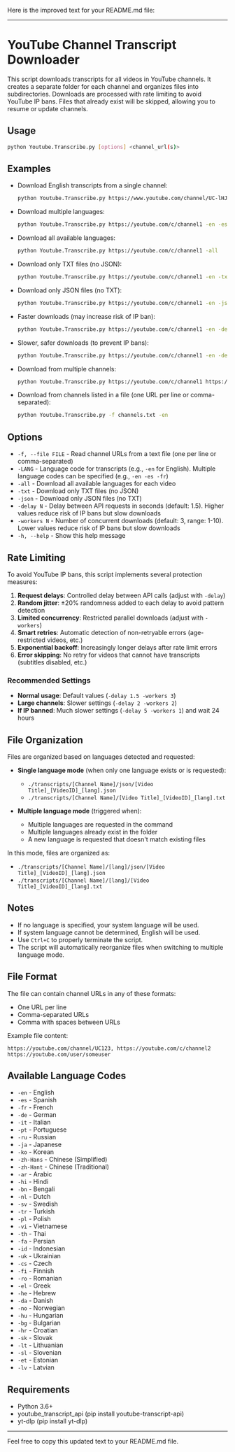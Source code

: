 Here is the improved text for your README.md file:

---

# YouTube Channel Transcript Downloader

This script downloads transcripts for all videos in YouTube channels. It creates a separate folder for each channel and organizes files into subdirectories. Downloads are processed with rate limiting to avoid YouTube IP bans. Files that already exist will be skipped, allowing you to resume or update channels.

## Usage

```sh
python Youtube.Transcribe.py [options] <channel_url(s)>
```

## Examples

- Download English transcripts from a single channel:
  ```sh
  python Youtube.Transcribe.py https://www.youtube.com/channel/UC-lHJZR3Gqxm24_Vd_AJ5Yw -en
  ```

- Download multiple languages:
  ```sh
  python Youtube.Transcribe.py https://youtube.com/c/channel1 -en -es -fr
  ```

- Download all available languages:
  ```sh
  python Youtube.Transcribe.py https://youtube.com/c/channel1 -all
  ```

- Download only TXT files (no JSON):
  ```sh
  python Youtube.Transcribe.py https://youtube.com/c/channel1 -en -txt
  ```

- Download only JSON files (no TXT):
  ```sh
  python Youtube.Transcribe.py https://youtube.com/c/channel1 -en -json
  ```

- Faster downloads (may increase risk of IP ban):
  ```sh
  python Youtube.Transcribe.py https://youtube.com/c/channel1 -en -delay 1 -workers 5
  ```

- Slower, safer downloads (to prevent IP bans):
  ```sh
  python Youtube.Transcribe.py https://youtube.com/c/channel1 -en -delay 3 -workers 2
  ```

- Download from multiple channels:
  ```sh
  python Youtube.Transcribe.py https://youtube.com/c/channel1 https://youtube.com/c/channel2 -en
  ```

- Download from channels listed in a file (one URL per line or comma-separated):
  ```sh
  python Youtube.Transcribe.py -f channels.txt -en
  ```

## Options

- `-f, --file FILE` - Read channel URLs from a text file (one per line or comma-separated)
- `-LANG` - Language code for transcripts (e.g., `-en` for English). Multiple language codes can be specified (e.g., `-en -es -fr`)
- `-all` - Download all available languages for each video
- `-txt` - Download only TXT files (no JSON)
- `-json` - Download only JSON files (no TXT)
- `-delay N` - Delay between API requests in seconds (default: 1.5). Higher values reduce risk of IP bans but slow downloads
- `-workers N` - Number of concurrent downloads (default: 3, range: 1-10). Lower values reduce risk of IP bans but slow downloads
- `-h, --help` - Show this help message

## Rate Limiting

To avoid YouTube IP bans, this script implements several protection measures:

1. **Request delays**: Controlled delay between API calls (adjust with `-delay`)
2. **Random jitter**: ±20% randomness added to each delay to avoid pattern detection
3. **Limited concurrency**: Restricted parallel downloads (adjust with `-workers`)
4. **Smart retries**: Automatic detection of non-retryable errors (age-restricted videos, etc.)
5. **Exponential backoff**: Increasingly longer delays after rate limit errors
6. **Error skipping**: No retry for videos that cannot have transcripts (subtitles disabled, etc.)

### Recommended Settings

- **Normal usage**: Default values (`-delay 1.5 -workers 3`)
- **Large channels**: Slower settings (`-delay 2 -workers 2`)
- **If IP banned**: Much slower settings (`-delay 5 -workers 1`) and wait 24 hours

## File Organization

Files are organized based on languages detected and requested:

- **Single language mode** (when only one language exists or is requested):
  - `./transcripts/[Channel Name]/json/[Video Title]_[VideoID]_[lang].json`
  - `./transcripts/[Channel Name]/[Video Title]_[VideoID]_[lang].txt`

- **Multiple language mode** (triggered when):
  * Multiple languages are requested in the command
  * Multiple languages already exist in the folder
  * A new language is requested that doesn't match existing files

In this mode, files are organized as:

- `./transcripts/[Channel Name]/[lang]/json/[Video Title]_[VideoID]_[lang].json`
- `./transcripts/[Channel Name]/[lang]/[Video Title]_[VideoID]_[lang].txt`

## Notes

- If no language is specified, your system language will be used.
- If system language cannot be determined, English will be used.
- Use `Ctrl+C` to properly terminate the script.
- The script will automatically reorganize files when switching to multiple language mode.

## File Format

The file can contain channel URLs in any of these formats:

- One URL per line
- Comma-separated URLs
- Comma with spaces between URLs

Example file content:
```text
https://youtube.com/channel/UC123, https://youtube.com/c/channel2
https://youtube.com/user/someuser
```

## Available Language Codes

- `-en` - English
- `-es` - Spanish
- `-fr` - French
- `-de` - German
- `-it` - Italian
- `-pt` - Portuguese
- `-ru` - Russian
- `-ja` - Japanese
- `-ko` - Korean
- `-zh-Hans` - Chinese (Simplified)
- `-zh-Hant` - Chinese (Traditional)
- `-ar` - Arabic
- `-hi` - Hindi
- `-bn` - Bengali
- `-nl` - Dutch
- `-sv` - Swedish
- `-tr` - Turkish
- `-pl` - Polish
- `-vi` - Vietnamese
- `-th` - Thai
- `-fa` - Persian
- `-id` - Indonesian
- `-uk` - Ukrainian
- `-cs` - Czech
- `-fi` - Finnish
- `-ro` - Romanian
- `-el` - Greek
- `-he` - Hebrew
- `-da` - Danish
- `-no` - Norwegian
- `-hu` - Hungarian
- `-bg` - Bulgarian
- `-hr` - Croatian
- `-sk` - Slovak
- `-lt` - Lithuanian
- `-sl` - Slovenian
- `-et` - Estonian
- `-lv` - Latvian

## Requirements

- Python 3.6+
- youtube_transcript_api (pip install youtube-transcript-api)
- yt-dlp (pip install yt-dlp)

---

Feel free to copy this updated text to your README.md file.
